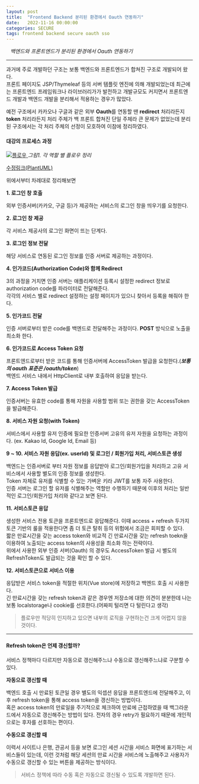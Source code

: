 ```yaml
---
layout: post
title:  "Frontend Backend 분리된 환경에서 Oauth 연동하기"
date:   2022-11-16 00:00:00
categories: SECURE
tags: frontend backend secure oauth sso
---
```



<i class="fa-regular fa-circle-check" style="margin-right:0.7rem"></i>*백엔드와 프론트엔드가 분리된 환경에서 Oauth 연동하기*

---

과거에 주로 개발하던 구조는 보통 백엔드와 프론트엔드가 합쳐진 구조로 개발되어 왔다.    
프론트 페이지도 JSP/Thymeleaf 등의 서버 템플릿 엔진에 의해 개발되었는데
최근에는 프론트엔드 프레임워크나 라이브러리가가 발전하고 개발규모도 커지면서 프론트엔드 개발과 백엔드 개발을 분리해서 적용하는 경우가 많았다.    
   
예전 구조에서 카카오나 구글과 같은 외부 **Oauth**를 연동할 땐 **redirect** 처리라든지 **token** 처리라든지 처리 주체가 백 프론트 합쳐진 단일 주체라 큰 문제가 없었는데 분리된 구조에서는 각 처리 주체의 선정이 모호하여 이참에 정리하였다.

#### 대강의 프로세스 과정

<a href="https://www.plantuml.com/plantuml/png/TP9V2z9G6CRlzobUz6OR_RbU5w6BXBgA4hmUsn57jSKs8ReoMa7QXP6IsYOJGWeCvXzjKNwXdNVVeQDDt56wEXVFy_oUPo-hk9xcUEtdpuH7x3LryuLcUL3A1ZwTHLatmSy3-YaeWUP2xJwK5QLMKnJUYs62yn3zWAvy4SS9tNMaOw3w1ChDfc4GmWTel2nWrJDMO1KtxnvoTu3EWlHdmjY0yHwoKOAxG60AqvdhKiSeIDVR_-IZ8LrlsEFJtgA8O68QTt1_c2BAShNjjMp7VALvfct1FTiWiYpXk0FPy5lwUmIFYM4wHFVo5lKISMfGJoDucGq2LgBhn7MXRZybbYm3JWQu-i56dOZN5Xe7QVAUex9J__An-nLmsiSl_PmYDaolzIyc5OdNzl0ZxMr5yl8Mj5tYF32adAxoXxqDsUG32nm-OVeMS3MYyyMDCozx5sMlOy0t8VhB8-vXevwpyWlprhoPEo3lmE0FwozE3ZSu-IvKY6Mmd_Gl" data-lightbox="falcon9-large" data-title="플로우">
  <img src="https://www.plantuml.com/plantuml/png/TP9V2z9G6CRlzobUz6OR_RbU5w6BXBgA4hmUsn57jSKs8ReoMa7QXP6IsYOJGWeCvXzjKNwXdNVVeQDDt56wEXVFy_oUPo-hk9xcUEtdpuH7x3LryuLcUL3A1ZwTHLatmSy3-YaeWUP2xJwK5QLMKnJUYs62yn3zWAvy4SS9tNMaOw3w1ChDfc4GmWTel2nWrJDMO1KtxnvoTu3EWlHdmjY0yHwoKOAxG60AqvdhKiSeIDVR_-IZ8LrlsEFJtgA8O68QTt1_c2BAShNjjMp7VALvfct1FTiWiYpXk0FPy5lwUmIFYM4wHFVo5lKISMfGJoDucGq2LgBhn7MXRZybbYm3JWQu-i56dOZN5Xe7QVAUex9J__An-nLmsiSl_PmYDaolzIyc5OdNzl0ZxMr5yl8Mj5tYF32adAxoXxqDsUG32nm-OVeMS3MYyyMDCozx5sMlOy0t8VhB8-vXevwpyWlprhoPEo3lmE0FwozE3ZSu-IvKY6Mmd_Gl" title="플로우">
</a>
<em>그림1. 각 역할 별 플로우 정리</em>

[수정링크(PlantUML)][umllink]

위에서부터 차례대로 정리해보면   

**1. 로그인 창 호출**   

외부 인증서버(카카오, 구글 등)가 제공하는 서비스의 로그인 창을 띄우기를 요청한다.

**2. 로그인 창 제공**

각 서비스 제공사의 로그인 화면이 뜨는 단계다.

**3. 로그인 정보 전달**

해당 서비스로 연동된 로그인 정보를 인증 서버로 제공하는 과정이다.

**4. 인가코드(Authorization Code)와 함께 Redirect**

3의 과정을 거치면 인증 서버는 애플리케이션 등록시 설정한 redirect 정보로 authorization code를 파라미터로 전달해준다.   
각각의 서비스 별로 redirect 설정하는 설정 페이지가 있으니 찾아서 등록을 해줘야 한다.

**5. 인가코드 전달**

인증 서버로부터 받은 code를 백엔드로 전달해주는 과정이다. **POST** 방식으로 노출을 최소화 한다.

**6. 인가코드로 Access Token 요청**

프론트엔드로부터 받은 코드를 통해 인증서버에 AccessToken 발급을 요청한다.(***보통의 oauth 표준은 /oauth/token***)   
백엔드 서비스 내에서 HttpClient로 내부 호출하여 응답을 받는다.

**7. Access Token 발급**

인증서버는 유효한 code를 통해 자원을 사용할 범위 또는 권한을 갖는 AccessToken을 발급해준다.

**8. 서비스 자원 요청(with Token)**

서비스에서 사용할 유저 인증에 필요한 인증서버 고유의 유저 자원을 요청하는 과정이다. (ex. Kakao Id, Google Id, Email 등)

**9 ~ 10. 서비스 자원 응답(ex. userId) 및 로그인 / 회원가입 처리, 서비스토큰 생성**   

백엔드는 인증서버로 부터 자원 정보를 응답받아 로그인/회원가입을 처리하고 고유 서비스에서 사용할 별도의 인증 정보를 생성한다.   
Token 자체로 유저를 식별할 수 있는 가벼운 키라 JWT를 보통 자주 사용한다.   
인증 서버는 로그인 할 유저를 식별해주는 역할만 수행하기 때문에 이후의 처리는 일반적인 로그인/회원가입 처리와 같다고 보면 된다.

**11. 서비스토큰 응답**

생성한 서비스 전용 토큰을 프론트엔드로 응답해준다. 이때 access + refresh 두가지 토큰 기반의 룰을 적용한다면 좀 더 토큰 탈취 등의 위험에서 조금은 회피할 수 있다.   
짧은 만료시간을 갖는 access token와 비교적 긴 만료시간을 갖는 refresh toekn을 이용하여 노출되는 access token의 사용성을 최소화 하는 전략이다.   
위에서 사용한 외부 인증 서버(Oauth) 의 경우도 AccessToken 발급 시 별도의 RefreshToken도 발급되는 것을 확인 할 수 있다.

**12. 서비스토큰으로 서비스 이용**

응답받은 서비스 token을 적절한 위치(Vue store)에 저장하고 백엔드 호출 시 사용한다.   
긴 만료시간을 갖는 refresh token과 같은 경우엔 저장소에 대한 의견이 분분한데 나는 보통 localstorage나 cookie를 선호한다.(어짜피 털리면 다 털린다고 생각)

> 플로우만 적당히 인지하고 있으면 내부의 로직을 구현하는건 크게 어렵지 않을 것이다.

---

#### Refresh token은 언제 갱신할까?

서비스 정책마다 다르지만 자동으로 갱신해주느냐 수동으로 갱신해주느냐로 구분할 수 있다.

**자동으로 갱신할 때**

백엔드 호출 시 만료된 토큰일 경우 별도의 익셉션 응답을 프론트엔드에 전달해주고, 이후 refresh token을 통해 access token을 갱신하는 방법이다.   
혹은 access token의 만료일을 주기적으로 체크하여 만료에 근접하였을 때 백그라운드에서 자동으로 갱신해주는 방법이 있다. 전자의 경우 retry가 필요하기 때문에
개인적으로는 후자를 선호하는 편이다. 

**수동으로 갱신할 때**

이력서 사이트나 은행, 관공서 등을 보면 로그인 세션 시간을 서비스 화면에 표기하는 서비스들이 있는데, 이런 것처럼 해당 세션의 만료 시간을 서비스에 노출해주고 
사용자가 수동으로 갱신할 수 있는 버튼을 제공하는 방식이다.

> 서비스 정책에 따라 수동 혹은 자동으로 갱신될 수 있도록 개발하면 된다.

[umllink]: https://www.plantuml.com/plantuml/uml/TP9V2z9W6CNlzoaUz6OR_RbU5w6BXBgA4hmUsokEQejjGdHbj8Aq2oCbjKqcX1GOp3_Qeln2UvzzXrvjubwbgmtEERzpzh2AwscErtx-J10UiHTJDrzebWUbRE3JMPHr4_mye9-24cWkrEv3ML5gDKNXlHWcE0_H3-ZA5t6Sq5r7EWQgJw3SR1e68No0nii2LZrZ1LPny-uXTmVeB4X_9emD6EyX6oMu2mIcC9svBdMCWdIz_Ky-6jBrXZrysbiK4KnCumxk3rD4MQwslPRjcAyqpxGjk6SRH9Ob77SW6tvBVu_WCJ5CX-XUtg9U8auDwca4BxD1m4fqdRWkrEsdn99bmCa0Lp_Og1FnsaBZ84tUSrHswby-Thy2JllufPzJn8RfjVx5f2BnsXv-fBsjI5xUWhPBd0U6bDDL_h2t8PjyO8739qpV0gv6TBwuSUPbxwBiTGpu9aH_USGzRDHpLdvXtfetSmVa7HZyOVt5oU469zy5eK8iW_scVm40